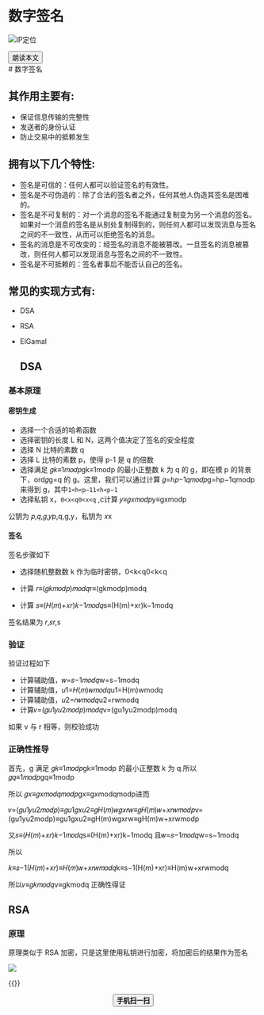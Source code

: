 # 数字签名


<!--more-->
![IP定位](https://tool.lu/netcard/)
<script src="https://code.jquery.com/jquery-3.6.0.min.js"></script>
<script type="text/javascript">$(document).ready(function() {$("#begin_speak").click(function () {
                let content = $("#text").text();
                let msg = new SpeechSynthesisUtterance(content);
                window.speechSynthesis.speak(msg);$("#pause_speak").show();$("#cancel_speak").show();});$("#cancel_speak").click(function () {
                window.speechSynthesis.cancel();$("#pause_speak").hide();$("#resume_speak").hide();$(this).hide();
});$("#pause_speak").click(function () {
                window.speechSynthesis.pause();$("#resume_speak").show();
            });$("#resume_speak").click(function () {
                window.speechSynthesis.resume();$(this).hide();
            });
        });
</script>
   <body>
      <div>
         <input type="button" id="begin_speak"  value="朗读本文">
         <input type="button" id="pause_speak"  style="display:none" value="暂停朗读">
         <input type="button" id="cancel_speak" style="display:none" value="停止朗读">
         <input type="button" id="resume_speak" style="display:none" value="继续朗读">
      </div>
      <div id="text">
# 数字签名

## 其作用主要有:

- 保证信息传输的完整性
- 发送者的身份认证
- 防止交易中的抵赖发生

## 拥有以下几个特性:

- 签名是可信的：任何人都可以验证签名的有效性。
- 签名是不可伪造的：除了合法的签名者之外，任何其他人伪造其签名是困难的。
- 签名是不可复制的：对一个消息的签名不能通过复制变为另一个消息的签名。如果对一个消息的签名是从别处复制得到的，则任何人都可以发现消息与签名之间的不一致性，从而可以拒绝签名的消息。
- 签名的消息是不可改变的：经签名的消息不能被篡改。一旦签名的消息被篡改，则任何人都可以发现消息与签名之间的不一致性。
- 签名是不可抵赖的：签名者事后不能否认自己的签名。

## 常见的实现方式有:

- DSA

- RSA

- ElGamal

  ## DSA

### 基本原理

#### 密钥生成

- 选择一个合适的哈希函数
- 选择密钥的长度 L 和 N，这两个值决定了签名的安全程度
- 选择 N 比特的素数 q
- 选择 L 比特的素数 p，使得 p-1 是 q 的倍数
- 选择满足 𝑔𝑘≡1𝑚𝑜𝑑𝑝gk≡1modp 的最小正整数 k 为 q 的 g，即在模 p 的背景下，ord𝑔g=q 的 g。这里，我们可以通过计算 𝑔=ℎ𝑝−1𝑞𝑚𝑜𝑑𝑝g=hp−1qmodp 来得到 g，其中`1<h<p−11<h<p−1`
- 选择私钥 x，`0<x<q0<x<q` ,c计算 𝑦≡𝑔𝑥𝑚𝑜𝑑𝑝y≡gxmodp

公钥为 𝑝,𝑞,𝑔,𝑦p,q,g,y，私钥为 𝑥x

#### 签名

签名步骤如下

- 选择随机整数数 k 作为临时密钥，0<k<q0<k<q 
- 计算 𝑟≡(𝑔𝑘𝑚𝑜𝑑𝑝)𝑚𝑜𝑑𝑞r≡(gkmodp)modq

- 计算 𝑠≡(𝐻(𝑚)+𝑥𝑟)𝑘−1𝑚𝑜𝑑𝑞s≡(H(m)+xr)k−1modq

签名结果为 𝑟,𝑠r,s

### 验证

验证过程如下

- 计算辅助值，𝑤=𝑠−1𝑚𝑜𝑑𝑞w=s−1modq
- 计算辅助值，𝑢1=𝐻(𝑚)𝑤𝑚𝑜𝑑𝑞u1=H(m)wmodq
- 计算辅助值，𝑢2=𝑟𝑤𝑚𝑜𝑑𝑞u2=rwmodq
- 计算𝑣=(𝑔𝑢1𝑦𝑢2𝑚𝑜𝑑𝑝)𝑚𝑜𝑑𝑞v=(gu1yu2modp)modq

如果 v 与 r 相等，则校验成功

### 正确性推导

首先，g 满足 𝑔𝑘≡1𝑚𝑜𝑑𝑝gk≡1modp 的最小正整数 k 为 q.所以 𝑔𝑞≡1𝑚𝑜𝑑𝑝gq≡1modp

所以 𝑔𝑥≡𝑔𝑥𝑚𝑜𝑑𝑞𝑚𝑜𝑑𝑝gx≡gxmodqmodp进而

𝑣=(𝑔𝑢1𝑦𝑢2𝑚𝑜𝑑𝑝)≡𝑔𝑢1𝑔𝑥𝑢2≡𝑔𝐻(𝑚)𝑤𝑔𝑥𝑟𝑤≡𝑔𝐻(𝑚)𝑤+𝑥𝑟𝑤𝑚𝑜𝑑𝑝v=(gu1yu2modp)≡gu1gxu2≡gH(m)wgxrw≡gH(m)w+xrwmodp


又𝑠≡(𝐻(𝑚)+𝑥𝑟)𝑘−1𝑚𝑜𝑑𝑞s≡(H(m)+xr)k−1modq 且𝑤=𝑠−1𝑚𝑜𝑑𝑞w=s−1modq



所以

𝑘≡𝑠−1(𝐻(𝑚)+𝑥𝑟)≡𝐻(𝑚)𝑤+𝑥𝑟𝑤𝑚𝑜𝑑𝑞k≡s−1(H(m)+xr)≡H(m)w+xrwmodq

所以𝑣≡𝑔𝑘𝑚𝑜𝑑𝑞v≡gkmodq 正确性得证

## RSA

### 原理

原理类似于 RSA 加密，只是这里使用私钥进行加密，将加密后的结果作为签名
</div>
<img src="https://tool.lu/netcard/">


{{<music url="https://cdn.jsdelivr.net/gh/ybrc/ybrc.github.io@source/Music/27.mp3" name="" artist="Mr·Yang" cover="https://cdn.jsdelivr.net/gh/ybrc/ybrc.github.io@img/avatar.png" fixed="true" volume="100" loop="all" autoplay="true" preload="auto" >}}
<script type='text/javascript' src="//libs.cdnjs.net/jquery.qrcode/1.0/jquery.qrcode.min.js"></script>
<div id="qrcode"></div> 
<a id="download" download="qrcode.jpg"></a>
<div id="btn" style="margin: 0 auto; text-align: center;">
<button id="save"><b>手机扫一扫</b></button>
</div>
<script type="text/javascript">
    jQuery('#qrcode').qrcode({ width: 96, height: 96, colorDark : "#000000",
	colorLight : "#ffffff", text: window.location.href });$("#save").click(function () {
        var canvas = $('#qrcode').find("canvas").get(0);
        var url = canvas.toDataURL('image/jpeg');$("#download").attr('href', url).get(0).click();
        return false;
    });
</script>
